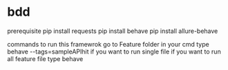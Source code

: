 # bdd
prerequisite
pip install requests
pip install behave
pip install allure-behave

commands to run this framewrok 
 go to Feature folder in your cmd
 type  behave --tags=sampleAPIhit if you want to run single file
 if you want to run all feature file type behave
